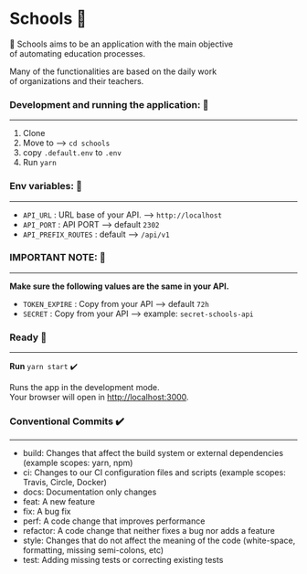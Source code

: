 # Schools 🚀

📢 Schools aims to be an application with the main objective <br />
of automating education processes.

Many of the functionalities are based on the daily work <br />
of organizations and their teachers.

### Development and running the application: 📌
***

1. Clone
2. Move to --> `cd schools`
3. copy `.default.env` to `.env`
4. Run `yarn`

### Env variables: 📌
***

* `API_URL` : URL base of your API. --> `http://localhost`
* `API_PORT` : API PORT --> default `2302`
* `API_PREFIX_ROUTES` : default --> `/api/v1`

### IMPORTANT NOTE: 📌
***

__Make sure the following values ​​are the same in your API.__

* `TOKEN_EXPIRE` : Copy from your API --> default `72h`
* `SECRET` : Copy from your API --> example: `secret-schools-api`

### Ready 📌
***

__Run__ `yarn start` ✔️

Runs the app in the development mode.<br>
Your browser will open in [http://localhost:3000](http://localhost:3000).


### Conventional Commits ✔️
***

* build: Changes that affect the build system or external dependencies (example scopes: yarn, npm)
* ci: Changes to our CI configuration files and scripts (example scopes: Travis, Circle, Docker)
* docs: Documentation only changes
* feat: A new feature
* fix: A bug fix
* perf: A code change that improves performance
* refactor: A code change that neither fixes a bug nor adds a feature
* style: Changes that do not affect the meaning of the code (white-space, formatting, missing semi-colons, etc)
* test: Adding missing tests or correcting existing tests